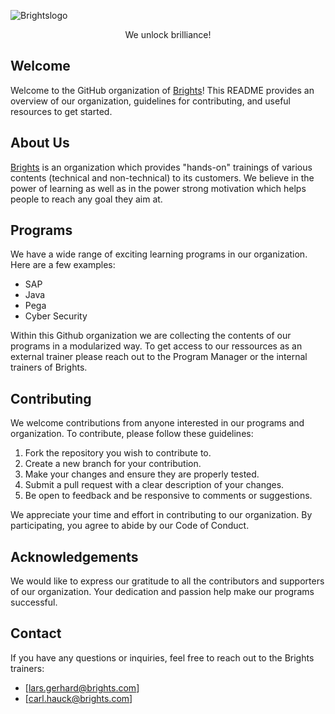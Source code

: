 ![Brightslogo](https://brights.com/Main_logotype_white_RGB_new.svg)

<center>We unlock brilliance!</center>

## Welcome
Welcome to the GitHub organization of [Brights](https://www.brights.com)!
This README provides an overview of our organization, guidelines for contributing, and useful resources to get started.

## About Us
[Brights](https://www.brights.com) is an organization which provides "hands-on" trainings of various contents (technical and non-technical) to its customers. We believe in the power of learning as well as in the power strong motivation which helps people to reach any goal they aim at.

## Programs
We have a wide range of exciting learning programs in our organization. Here are a few examples:
* SAP
* Java
* Pega
* Cyber Security

Within this Github organization we are collecting the contents of our programs in a modularized way. To get access to our ressources as an external trainer please reach out to the Program Manager or the internal trainers of Brights.

## Contributing
We welcome contributions from anyone interested in our programs and organization. To contribute, please follow these guidelines:
1. Fork the repository you wish to contribute to.
2. Create a new branch for your contribution.
3. Make your changes and ensure they are properly tested.
4. Submit a pull request with a clear description of your changes.
5. Be open to feedback and be responsive to comments or suggestions.

We appreciate your time and effort in contributing to our organization. By participating, you agree to abide by our Code of Conduct.

## Acknowledgements
We would like to express our gratitude to all the contributors and supporters of our organization. Your dedication and passion help make our programs successful.

## Contact
If you have any questions or inquiries, feel free to reach out to the Brights trainers:
* [lars.gerhard@brights.com]
* [carl.hauck@brights.com]
